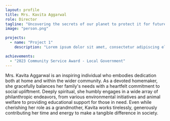```yaml
---
layout: profile
title: Mrs. Kavita Aggarwal
role: Director
tagline: "Uncovering the secrets of our planet to protect it for future generations."
image: "person.png"

projects:
  - name: "Project 1"
    description: "Lorem ipsum dolor sit amet, consectetur adipiscing elit. Sed do eiusmod tempor incididunt ut labore et dolore magna aliqua."

achievements:
  - "2023 Community Service Award - Local Government"
---
```


Mrs. Kavita Aggarwal is an inspiring individual who embodies dedication both at home and within the wider community. As a devoted homemaker, she gracefully balances her family's needs with a heartfelt commitment to social upliftment. Deeply spiritual, she humbly engages in a wide array of philanthropic endeavors, from various environmental initiatives and animal welfare to providing educational support for those in need. Even while cherishing her role as a grandmother, Kavita works tirelessly, generously contributing her time and energy to make a tangible difference in society.
